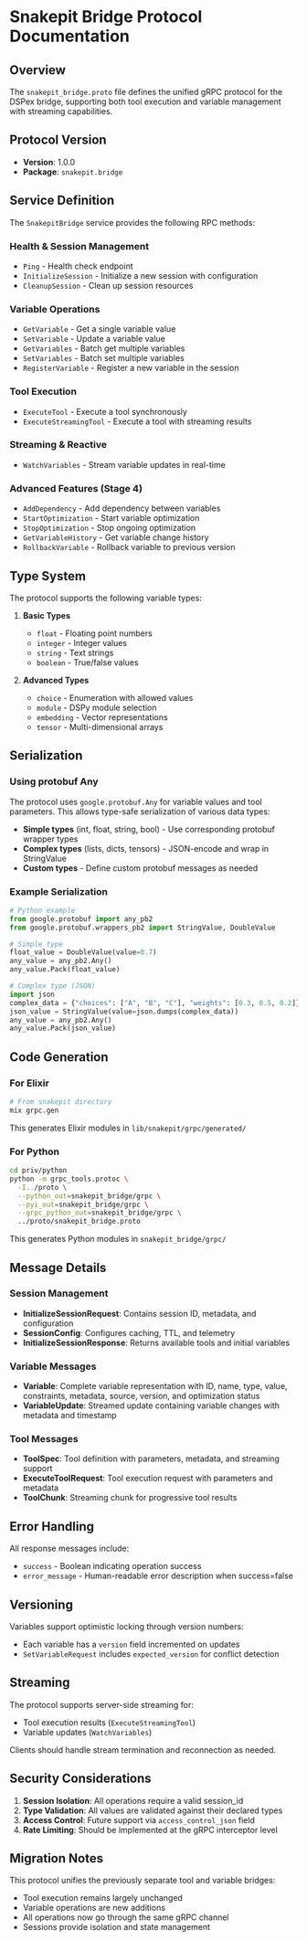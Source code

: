 # Snakepit Bridge Protocol Documentation

## Overview

The `snakepit_bridge.proto` file defines the unified gRPC protocol for the DSPex bridge, supporting both tool execution and variable management with streaming capabilities.

## Protocol Version

- **Version**: 1.0.0
- **Package**: `snakepit.bridge`

## Service Definition

The `SnakepitBridge` service provides the following RPC methods:

### Health & Session Management

- `Ping` - Health check endpoint
- `InitializeSession` - Initialize a new session with configuration
- `CleanupSession` - Clean up session resources

### Variable Operations

- `GetVariable` - Get a single variable value
- `SetVariable` - Update a variable value
- `GetVariables` - Batch get multiple variables
- `SetVariables` - Batch set multiple variables
- `RegisterVariable` - Register a new variable in the session

### Tool Execution

- `ExecuteTool` - Execute a tool synchronously
- `ExecuteStreamingTool` - Execute a tool with streaming results

### Streaming & Reactive

- `WatchVariables` - Stream variable updates in real-time

### Advanced Features (Stage 4)

- `AddDependency` - Add dependency between variables
- `StartOptimization` - Start variable optimization
- `StopOptimization` - Stop ongoing optimization
- `GetVariableHistory` - Get variable change history
- `RollbackVariable` - Rollback variable to previous version

## Type System

The protocol supports the following variable types:

1. **Basic Types**
   - `float` - Floating point numbers
   - `integer` - Integer values
   - `string` - Text strings
   - `boolean` - True/false values

2. **Advanced Types**
   - `choice` - Enumeration with allowed values
   - `module` - DSPy module selection
   - `embedding` - Vector representations
   - `tensor` - Multi-dimensional arrays

## Serialization

### Using protobuf Any

The protocol uses `google.protobuf.Any` for variable values and tool parameters. This allows type-safe serialization of various data types:

- **Simple types** (int, float, string, bool) - Use corresponding protobuf wrapper types
- **Complex types** (lists, dicts, tensors) - JSON-encode and wrap in StringValue
- **Custom types** - Define custom protobuf messages as needed

### Example Serialization

```python
# Python example
from google.protobuf import any_pb2
from google.protobuf.wrappers_pb2 import StringValue, DoubleValue

# Simple type
float_value = DoubleValue(value=0.7)
any_value = any_pb2.Any()
any_value.Pack(float_value)

# Complex type (JSON)
import json
complex_data = {"choices": ["A", "B", "C"], "weights": [0.3, 0.5, 0.2]}
json_value = StringValue(value=json.dumps(complex_data))
any_value = any_pb2.Any()
any_value.Pack(json_value)
```

## Code Generation

### For Elixir

```bash
# From snakepit directory
mix grpc.gen
```

This generates Elixir modules in `lib/snakepit/grpc/generated/`

### For Python

```bash
cd priv/python
python -m grpc_tools.protoc \
  -I../proto \
  --python_out=snakepit_bridge/grpc \
  --pyi_out=snakepit_bridge/grpc \
  --grpc_python_out=snakepit_bridge/grpc \
  ../proto/snakepit_bridge.proto
```

This generates Python modules in `snakepit_bridge/grpc/`

## Message Details

### Session Management

- **InitializeSessionRequest**: Contains session ID, metadata, and configuration
- **SessionConfig**: Configures caching, TTL, and telemetry
- **InitializeSessionResponse**: Returns available tools and initial variables

### Variable Messages

- **Variable**: Complete variable representation with ID, name, type, value, constraints, metadata, source, version, and optimization status
- **VariableUpdate**: Streamed update containing variable changes with metadata and timestamp

### Tool Messages

- **ToolSpec**: Tool definition with parameters, metadata, and streaming support
- **ExecuteToolRequest**: Tool execution request with parameters and metadata
- **ToolChunk**: Streaming chunk for progressive tool results

## Error Handling

All response messages include:
- `success` - Boolean indicating operation success
- `error_message` - Human-readable error description when success=false

## Versioning

Variables support optimistic locking through version numbers:
- Each variable has a `version` field incremented on updates
- `SetVariableRequest` includes `expected_version` for conflict detection

## Streaming

The protocol supports server-side streaming for:
- Tool execution results (`ExecuteStreamingTool`)
- Variable updates (`WatchVariables`)

Clients should handle stream termination and reconnection as needed.

## Security Considerations

1. **Session Isolation**: All operations require a valid session_id
2. **Type Validation**: All values are validated against their declared types
3. **Access Control**: Future support via `access_control_json` field
4. **Rate Limiting**: Should be implemented at the gRPC interceptor level

## Migration Notes

This protocol unifies the previously separate tool and variable bridges:
- Tool execution remains largely unchanged
- Variable operations are new additions
- All operations now go through the same gRPC channel
- Sessions provide isolation and state management